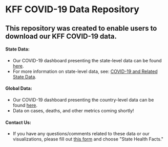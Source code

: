 # KFF COVID-19 Data Repository

## This repository was created to enable users to download our KFF COVID-19 data.

#### State Data:
<ul>
  <li>Our COVID-19 dashboard presenting the state-level data can be found <a href="https://www.kff.org/health-costs/issue-brief/state-data-and-policy-actions-to-address-coronavirus/">here</a href>.</li>
  <li>For more information on state-level data, see: <a href="https://www.kff.org/statedata/collection/covid-19-and-related-state-data/">COVID-19 and Related State Data</a href>.</li>
</ul>

#### Global Data:
<ul>
  <li>Our COVID-19 dashboard presenting the country-level data can be found <a href="https://www.kff.org/coronavirus-covid-19/fact-sheet/coronavirus-tracker/">here</a href>.</li>
  <li>Data on cases, deaths, and other metrics coming shortly!</li>
</ul>
  
#### Contact Us: 
<ul><li>If you have any questions/comments related to these data or our visualizations, please fill out <a href="https://www.kff.org/contact-us/">this form</a href> and choose "State Health Facts." </li></ul>
